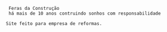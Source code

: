 

        Feras da Construção
        há mais de 10 anos contruindo sonhos com responsabilidade
      
       Site feito para empresa de reformas.



    

